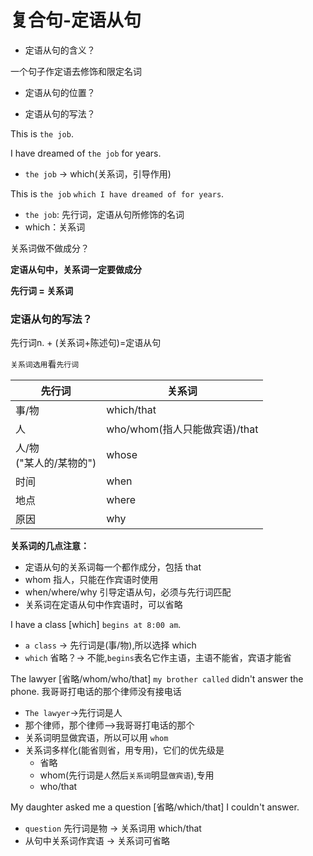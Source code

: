 # 复合句-定语从句

* 定语从句的含义？

一个句子作定语去修饰和限定名词

* 定语从句的位置？

* 定语从句的写法？

This is `the job`.

I have dreamed of `the job` for years.
* `the job` -> which(关系词，引导作用)

This is `the job` `which I have dreamed of for years`.
* `the job`: 先行词，定语从句所修饰的名词
* which：关系词


关系词做不做成分？

**定语从句中，关系词一定要做成分**

**先行词 = 关系词**

### 定语从句的写法？

先行词n. + (关系词+陈述句)=定语从句

`关系词选用`看`先行词`

先行词|关系词
-|-
事/物|which/that
人|who/whom(指人只能做宾语)/that
人/物<br>("某人的/某物的")|whose
时间|when
地点|where
原因|why

**关系词的几点注意：**

* 定语从句的关系词每一个都作成分，包括 that
* whom 指人，只能在作宾语时使用
* when/where/why 引导定语从句，必须与先行词匹配
* 关系词在定语从句中作宾语时，可以省略

I have a class [which] `begins at 8:00 am`.
* `a class` -> 先行词是(事/物),所以选择 which
* `which` 省略？-> 不能,`begins`表名它作主语，主语不能省，宾语才能省

The lawyer [省略/whom/who/that] `my brother called` didn't answer the phone. 我哥哥打电话的那个律师没有接电话
* `The lawyer`->先行词是人
* 那个律师，那个律师-->我哥哥打电话的那个
* 关系词明显做宾语，所以可以用 `whom`
* 关系词多样化(能省则省，用专用)，它们的优先级是
  * 省略
  * whom(先行词是`人`然后`关系词`明显`做宾语`),专用
  * who/that

My daughter asked me a question [省略/which/that] I couldn't answer.
* `question` 先行词是物 -> 关系词用 which/that
* 从句中关系词作宾语 -> 关系词可省略

